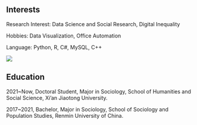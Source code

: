 ## Interests

Research Interest: Data Science and Social Research, Digital Inequality

Hobbies: Data Visualization, Office Automation

Language: Python, R, C#, MySQL, C++

<img align="center" src="https://github-readme-stats.vercel.app/api/top-langs/?username=hedaozi&layout=compact">

## Education

2021~Now, Doctoral Student, Major in Sociology, School of Humanities and Social Science, Xi’an Jiaotong University.

2017~2021, Bachelor, Major in Sociology, School of Sociology and Population Studies, Renmin University of China.

